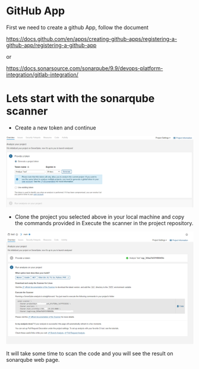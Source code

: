 # GitHub App

First we need to create a github App, follow the document 

https://docs.github.com/en/apps/creating-github-apps/registering-a-github-app/registering-a-github-app

 or
  
https://docs.sonarsource.com/sonarqube/9.9/devops-platform-integration/gitlab-integration/



# Lets start with the sonarqube scanner


* Create a new token and continue

![screenshot4](project_token.png)

* Clone the project you selected above in your local machine and copy the commands provided in Execute the scanner in the project repository.

![screenshot4](scanner.png)


It will take some time to scan the code and you will see the result on sonarqube web page.
